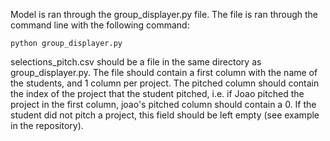 Model is ran through the group_displayer.py file. The file is ran through the command line with the following command:
```
python group_displayer.py
```
selections_pitch.csv should be a file in the same directory as group_displayer.py. The file should contain a first column with the name of the students, and 1 column per project. The pitched column should contain the index of the project that the student pitched, i.e. if Joao pitched the project in the first column, joao's pitched column should contain a 0. If the student did not pitch a project, this field should be left empty (see example in the repository).
